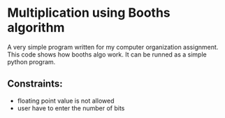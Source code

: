 # Multiplication using Booths algorithm
 A very simple program written for my computer organization assignment.
 This code shows how booths algo work.
 It can be runned as a simple python program.
## Constraints:
* floating point value is not allowed
* user have to enter the number of bits
